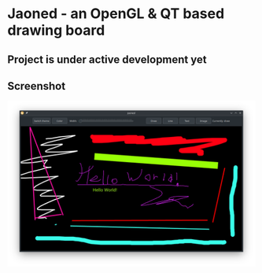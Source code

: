 
# Jaoned - an OpenGL & QT based drawing board

## Project is under active development yet

## Screenshot

![](screenshot.png)
